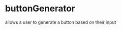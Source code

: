 # buttonGenerator
allows a user to generate a button based on their input


<!-- From Nate Nault to Everyone: (09:53 PM)
TEXT OPTIONS
- button text
- font-size
- text color
- text-shdow (optional)
BUTTON BOX
- padding-bottom
- padding-top
- padding-left
- padding-right
- box-shadow (optional)
BORDER
- border-width
- border-style
- border-color
- border-radius
BACKGROUND
- background-color
- background-gradient (optional)
- background-image (optional)
HOVER
- background-color
- box-shadow (optional)
- text color -->